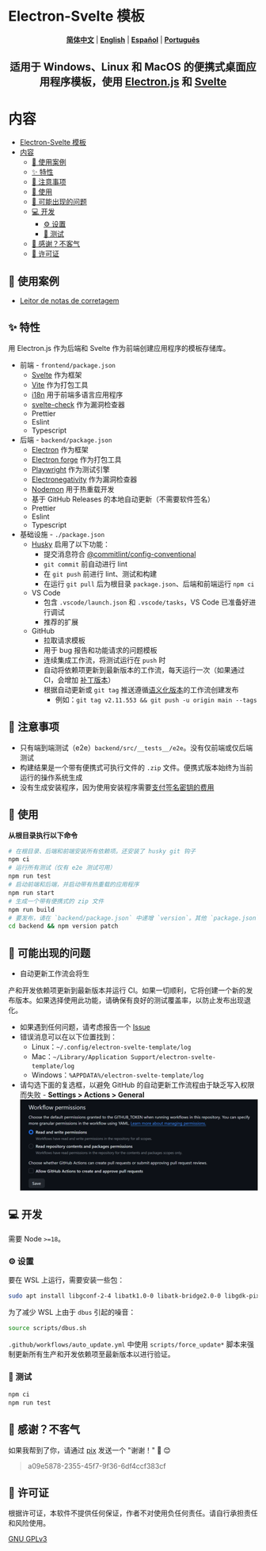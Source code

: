 # Electron-Svelte 模板

<p align="center">
  <a href="https://github.com/planetsLightningArrester/electron-svelte-template/blob/main/README.zh-cn.md"><b>简体中文</b></a> |
  <a href="https://github.com/planetsLightningArrester/electron-svelte-template/blob/main/README.en-us.md"><b>English</b></a> |
  <a href="https://github.com/planetsLightningArrester/electron-svelte-template/blob/main/README.es-mx.md"><b>Español</b></a> |
  <a href="https://github.com/planetsLightningArrester/electron-svelte-template/blob/main/README.md"><b>Português</b></a>
</p>

<h2 align="center">适用于 Windows、Linux 和 MacOS 的便携式桌面应用程序模板，使用 <a href="https://www.electronjs.org/"><b>Electron.js</b></a> 和 <a href="https://svelte.dev/"><b>Svelte</b></a></h2>

# 内容

- [Electron-Svelte 模板](#electron-svelte-模板)
- [内容](#内容)
  - [💯 使用案例](#-使用案例)
  - [✨ 特性](#-特性)
  - [🚩 注意事项](#-注意事项)
  - [🚀 使用](#-使用)
  - [🐛 可能出现的问题](#-可能出现的问题)
  - [💻 开发](#-开发)
    - [⚙️ 设置](#️-设置)
    - [🧪 测试](#-测试)
  - [🫡 感谢？不客气](#-感谢不客气)
  - [📜 许可证](#-许可证)

## 💯 使用案例
- [Leitor de notas de corretagem](https://github.com/planetsLightningArrester/leitor-de-notas-de-corretagem)

## ✨ 特性

用 Electron.js 作为后端和 Svelte 作为前端创建应用程序的模板存储库。

- 前端 - `frontend/package.json`
  - [Svelte](https://svelte.dev/) 作为框架
  - [Vite](https://vitejs.dev/) 作为打包工具
  - [i18n](https://github.com/kaisermann/svelte-i18n) 用于前端多语言应用程序
  - [svelte-check](https://www.npmjs.com/package/svelte-check) 作为漏洞检查器
  - Prettier
  - Eslint
  - Typescript
- 后端 - `backend/package.json`
  - [Electron](https://www.electronjs.org/) 作为框架
  - [Electron forge](https://www.electronforge.io/) 作为打包工具
  - [Playwright](https://playwright.dev/) 作为测试引擎
  - [Electronegativity](https://github.com/doyensec/electronegativity) 作为漏洞检查器
  - [Nodemon](https://nodemon.io/) 用于热重载开发
  - 基于 GitHub Releases 的本地自动更新（不需要软件签名）
  - Prettier
  - Eslint
  - Typescript
- 基础设施 - `./package.json`
  - [Husky](https://github.com/typicode/husky) 启用了以下功能：
    - 提交消息符合 [@commitlint/config-conventional](https://github.com/conventional-changelog/commitlint/tree/master/%40commitlint/config-conventional)
    - `git commit` 前自动进行 lint
    - 在 `git push` 前进行 lint、测试和构建
    - 在运行 `git pull` 后为根目录 `package.json`、后端和前端运行 `npm ci`
  - VS Code
    - 包含 `.vscode/launch.json` 和 `.vscode/tasks`，VS Code 已准备好进行调试
    - 推荐的扩展
  - GitHub
    - 拉取请求模板
    - 用于 bug 报告和功能请求的问题模板
    - 连续集成工作流，将测试运行在 `push` 时
    - 自动将依赖项更新到最新版本的工作流，每天运行一次（如果通过 CI，会增加 [补丁版本](https://semver.org/)）
    - 根据自动更新或 `git tag` 推送遵循[语义化版本](https://semver.org/)的工作流创建发布
      - 例如：`git tag v2.11.553 && git push -u origin main --tags`

## 🚩 注意事项
- 只有端到端测试（e2e）`backend/src/__tests__/e2e`。没有仅前端或仅后端测试
- 构建结果是一个带有便携式可执行文件的 `.zip` 文件。便携式版本始终为当前运行的操作系统生成
- 没有生成安装程序，因为使用安装程序需要[支付签名密钥的费用](https://www.electronjs.org/docs/latest/tutorial/code-signing)

## 🚀 使用

**从根目录执行以下命令**

```bash
# 在根目录、后端和前端安装所有依赖项。还安装了 husky git 钩子
npm ci
# 运行所有测试（仅有 e2e 测试可用）
npm run test
# 启动前端和后端，并启动带有热重载的应用程序
npm run start
# 生成一个带有便携式的 zip 文件
npm run build
# 要发布，请在 `backend/package.json` 中递增 `version`。其他 `package.json` 没有 `version` 字段
cd backend && npm version patch
```

## 🐛 可能出现的问题

- 自动更新工作流会将生

产和开发依赖项更新到最新版本并运行 CI。如果一切顺利，它将创建一个新的发布版本。如果选择使用此功能，请确保有良好的测试覆盖率，以防止发布出现退化。
- 如果遇到任何问题，请考虑报告一个 [Issue](https://github.com/planetsLightningArrester/electron-svelte-template/issues)
- 错误消息可以在以下位置找到：
  - Linux：`~/.config/electron-svelte-template/log`
  - Mac：`~/Library/Application Support/electron-svelte-template/log`
  - Windows：`%APPDATA%/electron-svelte-template/log`
- 请勾选下面的复选框，以避免 GitHub 的自动更新工作流程由于缺乏写入权限而失败 - **Settings > Actions > General**
![alt](./docs/assets/repo_write_permission.png)

## 💻 开发

需要 Node `>=18`。

### ⚙️ 设置

要在 WSL 上运行，需要安装一些包：

```bash
sudo apt install libgconf-2-4 libatk1.0-0 libatk-bridge2.0-0 libgdk-pixbuf2.0-0 libgtk-3-0 libgbm-dev libnss3-dev libxss-dev libasound2 zip
```

为了减少 WSL 上由于 `dbus` 引起的噪音：

```bash
source scripts/dbus.sh
```

`.github/workflows/auto_update.yml` 中使用 `scripts/force_update*` 脚本来强制更新所有生产和开发依赖项至最新版本以进行验证。

### 🧪 测试

```bash
npm ci
npm run test
```

## 🫡 感谢？不客气

如果我帮到了你，请通过 [pix](https://www.bcb.gov.br/en/financialstability/pix_en) 发送一个 "谢谢！" 👋 😊
> a09e5878-2355-45f7-9f36-6df4ccf383cf

## 📜 许可证

根据许可证，本软件不提供任何保证，作者不对使用负任何责任。请自行承担责任和风险使用。

[GNU GPLv3](https://choosealicense.com/licenses/gpl-3.0/)